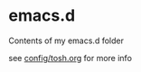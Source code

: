 emacs.d
=======

Contents of my emacs.d folder

see [config/tosh.org](https://github.com/toshism/emacs.d/blob/master/config/tosh.org) for more info
